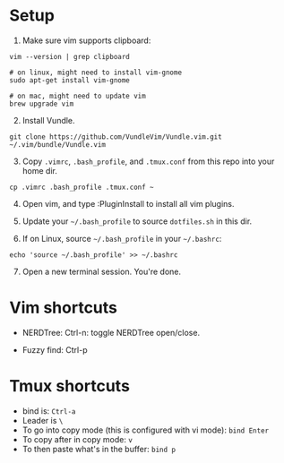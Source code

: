 
# Setup

1. Make sure vim supports clipboard:
```
vim --version | grep clipboard

# on linux, might need to install vim-gnome
sudo apt-get install vim-gnome

# on mac, might need to update vim
brew upgrade vim
```

2. Install Vundle.

```
git clone https://github.com/VundleVim/Vundle.vim.git ~/.vim/bundle/Vundle.vim
```

3. Copy `.vimrc`, `.bash_profile`, and `.tmux.conf` from this repo into your home dir.
```
cp .vimrc .bash_profile .tmux.conf ~
```

4. Open vim, and type :PluginInstall to install all vim plugins.

5. Update your `~/.bash_profile` to source `dotfiles.sh` in this dir.

6. If on Linux, source `~/.bash_profile` in your `~/.bashrc`:
```
echo 'source ~/.bash_profile' >> ~/.bashrc
```

7. Open a new terminal session. You're done.

# Vim shortcuts

- NERDTree:
Ctrl-n: toggle NERDTree open/close.

- Fuzzy find:
Ctrl-p

# Tmux shortcuts

- bind is: `Ctrl-a`
- Leader is `\`
- To go into copy mode (this is configured with vi mode): `bind Enter`
- To copy after in copy mode: `v`
- To then paste what's in the buffer: `bind p`


